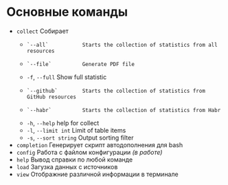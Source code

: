 # Основные команды

* `collect`     Собирает 
  *     `--all`           Starts the collection of statistics from all resources
  *     `--file`          Generate PDF file
  * `-f`, `--full`          Show full statistic
  *     `--github`        Starts the collection of statistics from GitHub resources
  *     `--habr`          Starts the collection of statistics from Habr
  * `-h`, `--help`          help for collect
  * `-l`, `--limit int`     Limit of table items
  * `-s`, `--sort string`   Output sorting filter
* `completion`  Генерирует скрипт автодополнения для bash
* `config`      Работа с файлом конфигурации _(в работе)_
* `help`        Вывод справки по любой команде
* `load`        Загузка данных с источников
* `view`        Отображние различной информации в терминале